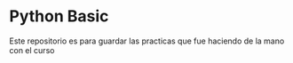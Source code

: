 # Python Basic
Este repositorio es para guardar las practicas que fue haciendo de la mano con el curso
